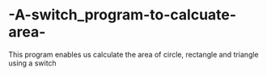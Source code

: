 # -A-switch_program-to-calcuate-area-
This program enables us calculate the area of circle, rectangle and triangle using a switch

